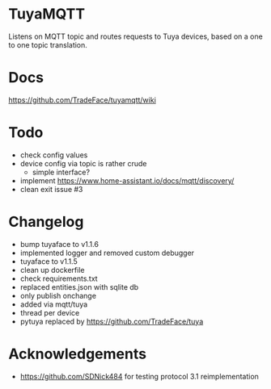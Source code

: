 TuyaMQTT
==================

Listens on MQTT topic and routes requests to Tuya devices, based on a one to one topic translation. 

Docs
================
https://github.com/TradeFace/tuyamqtt/wiki


Todo
===================
- check config values
- device config via topic is rather crude
  - simple interface?
- implement https://www.home-assistant.io/docs/mqtt/discovery/
- clean exit issue #3


Changelog
==================
- bump tuyaface to v1.1.6
- implemented logger and removed custom debugger
- tuyaface to v1.1.5
- clean up dockerfile
- check requirements.txt 
- replaced entities.json with sqlite db
- only publish onchange
- added via mqtt/tuya
- thread per device
- pytuya replaced by https://github.com/TradeFace/tuya

Acknowledgements
=================
- https://github.com/SDNick484 for testing protocol 3.1 reimplementation



